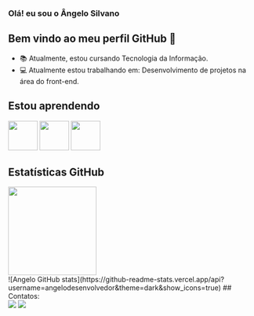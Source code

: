 ###  Olá! eu sou o Ângelo Silvano
## Bem vindo ao meu perfil GitHub 👋

- 📚 Atualmente, estou cursando Tecnologia da Informação.
- 💻 Atualmente estou trabalhando em: Desenvolvimento de projetos na área do front-end.

## Estou aprendendo 
<div>
  <img src="https://cdn.jsdelivr.net/gh/devicons/devicon/icons/react/react-original-wordmark.svg" width="60" height="60"/>
  <img src="https://cdn.jsdelivr.net/gh/devicons/devicon/icons/typescript/typescript-original.svg"  width="60" height="60" />
  <img src="https://cdn.jsdelivr.net/gh/devicons/devicon/icons/angularjs/angularjs-original.svg" width="60" height="60" />
</div>

## Estatísticas GitHub 
<div>
<img loading="lazy" height="180em" src="https://github-readme-stats.vercel.app/api/top-langs/?username=angelodesenvolvedor&layout=compact&langs_count=7&theme=dracula"/>
</div>
![Angelo GitHub stats](https://github-readme-stats.vercel.app/api?username=angelodesenvolvedor&theme=dark&show_icons=true)
## Contatos: 

<div>
  <a href = "familiasabino14@gmail.com"><img loading="lazy" src="https://img.shields.io/badge/Gmail-D14836?style=for-the-badge&logo=gmail&logoColor=white" target="_blank"></a>
  <a href="https://www.linkedin.com/in/angelosilvanno/" target="_blank"><img loading="lazy" src="https://img.shields.io/badge/-LinkedIn-%230077B5?style=for-the-badge&logo=linkedin&logoColor=white" target="_blank"></a>   
</div>

